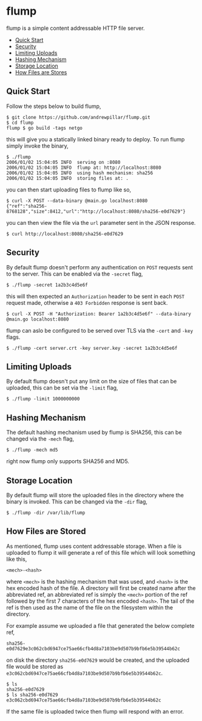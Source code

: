 # flump

flump is a simple content addressable HTTP file server.

* [Quick Start](#quick-start)
* [Security](#security)
* [Limiting Uploads](#limiting-uploads)
* [Hashing Mechanism](#hashing-mechanism)
* [Storage Location](#storage-location)
* [How Files are Stores](#how-files-are-stored)

## Quick Start

Follow the steps below to build flump,

    $ git clone https://github.com/andrewpillar/flump.git
    $ cd flump
    flump $ go build -tags netgo

this will give you a statically linked binary ready to deploy. To run flump
simply invoke the binary,

    $ ./flump
    2006/01/02 15:04:05 INFO  serving on :8080
    2006/01/02 15:04:05 INFO  flump at: http://localhost:8080
    2006/01/02 15:04:05 INFO  using hash mechanism: sha256
    2006/01/02 15:04:05 INFO  storing files at: .

you can then start uploading files to flump like so,

    $ curl -X POST --data-binary @main.go localhost:8080
    {"ref":"sha256-8768128","size":8412,"url":"http://localhost:8080/sha256-e0d7629"}

you can then view the file via the `url` parameter sent in the JSON response.

    $ curl http://localhost:8080/sha256-e0d7629

## Security

By default flump doesn't perform any authentication on `POST` requests sent to
the server. This can be enabled via the `-secret` flag,

    $ ./flump -secret 1a2b3c4d5e6f

this will then expected an `Authorization` header to be sent in each `POST`
request made, otherwise a `403 Forbidden` response is sent back.

    $ curl -X POST -H "Authorization: Bearer 1a2b3c4d5e6f" --data-binary @main.go localhost:8080

flump can aslo be configured to be served over TLS via the `-cert` and `-key`
flags.

    $ ./flump -cert server.crt -key server.key -secret 1a2b3c4d5e6f

## Limiting Uploads

By default flump doesn't put any limit on the size of files that can be
uploaded, this can be set via the `-limit` flag,

    $ ./flump -limit 1000000000

## Hashing Mechanism

The default hashing mechanism used by flump is SHA256, this can be changed via
the `-mech` flag,

    $ ./flump -mech md5

right now flump only supports SHA256 and MD5.

## Storage Location

By default flump will store the uploaded files in the directory where the binary
is invoked. This can be changed via the `-dir` flag,

    $ ./flump -dir /var/lib/flump

## How Files are Stored

As mentioned, flump uses content addressable storage. When a file is uploaded to
flump it will generate a ref of this file which will look something like this,

    <mech>-<hash>

where `<mech>` is the hashing mechanism that was used, and `<hash>` is the hex
encoded hash of the file. A directory will first be created name after the
abbreviated ref, an abbreviated ref is simply the `<mech>` portion of the ref
followed by the first 7 characters of the hex encoded `<hash>`. The tail of
the ref is then used as the name of the file on the filesystem within the
directory.

For example assume we uploaded a file that generated the below complete ref,

    sha256-e0d7629e3c062cbd6947ce75ae66cfb4d8a7103be9d507b9bfb6e5b39544b62c

on disk the directory `sha256-e0d7629` would be created, and the uploaded file
would be stored as `e3c062cbd6947ce75ae66cfb4d8a7103be9d507b9bfb6e5b39544b62c`.

    $ ls
    sha256-e0d7629
    $ ls sha256-e0d7629
    e3c062cbd6947ce75ae66cfb4d8a7103be9d507b9bfb6e5b39544b62c

If the same file is uploaded twice then flump will respond with an error.

